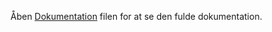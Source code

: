 Åben [Dokumentation](https://github.com/rts-cmk-wu07/svendeprove-OtakuBoy420/blob/main/Dokumentation.md) filen for at se den fulde dokumentation.
